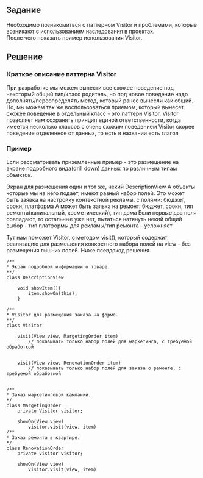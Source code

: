 ## Задание
Необходимо познакомиться с паттерном Visitor и проблемами, которые возникают с использованием наследования в проектах.  
После чего показать пример использования Visitor.

## Решение

### Краткое описание паттерна Visitor
При разработке мы можем вынести все схожее поведение под некоторый общий тип/класс родитель, но под новое поведение надо дополнять/переопределять метод, который ранее вынесли как общий.
Но, мы можем так же воспользоваться приемом, который вынесет схожее поведение в отдельный класс - это паттерн Visitor.
Visitor позволяет нам сохранять принцип единой ответственности, когда имеется несколько классов с очень схожим поведением
Visitor скорее поведение отделенное от данных, то есть в названии есть глагол
### Пример
Если рассматривать приземленные пример - это размещение на экране подробного вида(drill down) 
данных по различным типам объектов. 

Экран для размещения один и тот же, некий DescriptionView
А объекты которые мы на него подает, имеют разный набор полей. 
Это может быть заявка на настройку контекстной рекламы, 
с полями: бюджет, сроки, платформа
А может быть заявка на ремонт: бюджет, сроки, тип ремонта(капитальный, косметический), тип дома
Если первые два поля совпадают, то остальные уже нет, пытаться натянуть некий общий выбор - тип платформы для рекламы/тип ремонта - усложняет.

Тут нам поможет Visitor, с методом visit(), который содержит реализацию для размещения конкретного
набора полей на view - без размещения лишних полей.
Ниже псевдокод решения.
```
/**
* Экран подробной информации о товаре.
**/ 
class DescriptionView
	
	void showItem(){
		item.showOn(this);
	}
	
/**
* Visitor для размещения заказа на форме.
**/	
class Visitor 
	
	visit(View view, MargetingOrder item)
		// показывать только набор полей для маркетинга, с требуемой обработкой
	
	
	visit(View view, RenovationOrder item)
		// показывать только набор полей для заказа о ремонте, с требуемой обработкой
				
				
/**
* Заказ маркетинговой кампании.
*/ 				
class MargetingOrder
	private Visitor visitor;

	showOn(View view)
		visitor.visit(view, item)
/**
* Заказ ремонта в квартире.
*/	
class RenovationOrder
	private Visitor visitor;

	showOn(View view)
		visitor.visit(view, item)
 ```
